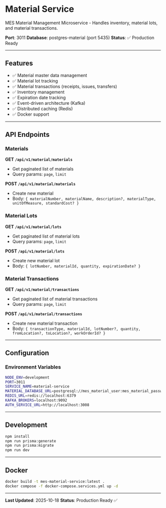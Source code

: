 # Material Service

MES Material Management Microservice - Handles inventory, material lots, and material transactions.

**Port**: 3011
**Database**: postgres-material (port 5435)
**Status**: ✅ Production Ready

---

## Features

- ✅ Material master data management
- ✅ Material lot tracking
- ✅ Material transactions (receipts, issues, transfers)
- ✅ Inventory management
- ✅ Expiration date tracking
- ✅ Event-driven architecture (Kafka)
- ✅ Distributed caching (Redis)
- ✅ Docker support

---

## API Endpoints

### Materials

**GET `/api/v1/material/materials`**
- Get paginated list of materials
- Query params: `page`, `limit`

**POST `/api/v1/material/materials`**
- Create new material
- Body: `{ materialNumber, materialName, description?, materialType, unitOfMeasure, standardCost? }`

### Material Lots

**GET `/api/v1/material/lots`**
- Get paginated list of material lots
- Query params: `page`, `limit`

**POST `/api/v1/material/lots`**
- Create new material lot
- Body: `{ lotNumber, materialId, quantity, expirationDate? }`

### Material Transactions

**GET `/api/v1/material/transactions`**
- Get paginated list of material transactions
- Query params: `page`, `limit`

**POST `/api/v1/material/transactions`**
- Create new material transaction
- Body: `{ transactionType, materialId, lotNumber?, quantity, fromLocation?, toLocation?, workOrderId? }`

---

## Configuration

### Environment Variables

```bash
NODE_ENV=development
PORT=3011
SERVICE_NAME=material-service
MATERIAL_DATABASE_URL=postgresql://mes_material_user:mes_material_password_dev@localhost:5435/mes_material
REDIS_URL=redis://localhost:6379
KAFKA_BROKERS=localhost:9092
AUTH_SERVICE_URL=http://localhost:3008
```

---

## Development

```bash
npm install
npm run prisma:generate
npm run prisma:migrate
npm run dev
```

---

## Docker

```bash
docker build -t mes-material-service:latest .
docker compose -f docker-compose.services.yml up -d
```

---

**Last Updated**: 2025-10-18
**Status**: Production Ready ✅
